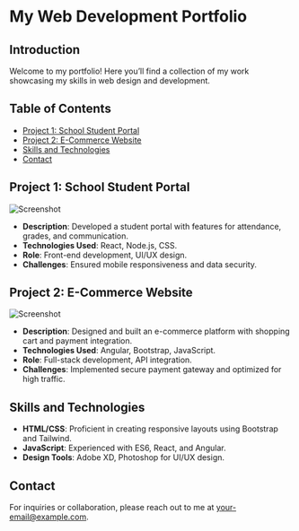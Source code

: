 # My Web Development Portfolio

## Introduction
Welcome to my portfolio! Here you’ll find a collection of my work showcasing my skills in web design and development.

## Table of Contents
- [Project 1: School Student Portal](#school-student-portal)
- [Project 2: E-Commerce Website](#e-commerce-website)
- [Skills and Technologies](#skills-and-technologies)
- [Contact](#contact)

## Project 1: School Student Portal
![Screenshot](URL-to-screenshot)
- **Description**: Developed a student portal with features for attendance, grades, and communication.
- **Technologies Used**: React, Node.js, CSS.
- **Role**: Front-end development, UI/UX design.
- **Challenges**: Ensured mobile responsiveness and data security.

## Project 2: E-Commerce Website
![Screenshot](URL-to-screenshot)
- **Description**: Designed and built an e-commerce platform with shopping cart and payment integration.
- **Technologies Used**: Angular, Bootstrap, JavaScript.
- **Role**: Full-stack development, API integration.
- **Challenges**: Implemented secure payment gateway and optimized for high traffic.

## Skills and Technologies
- **HTML/CSS**: Proficient in creating responsive layouts using Bootstrap and Tailwind.
- **JavaScript**: Experienced with ES6, React, and Angular.
- **Design Tools**: Adobe XD, Photoshop for UI/UX design.

## Contact
For inquiries or collaboration, please reach out to me at [your-email@example.com](mailto:your-email@example.com).

